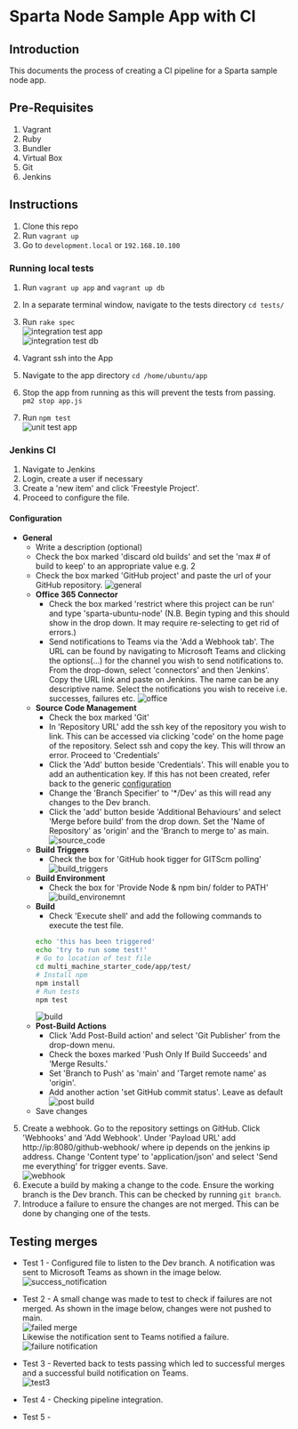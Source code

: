 # Sparta Node Sample App with CI

## Introduction
This documents the process of creating a CI pipeline for a Sparta sample node app.

## Pre-Requisites
1. Vagrant
2. Ruby
3. Bundler
4. Virtual Box
5. Git
6. Jenkins

## Instructions
1. Clone this repo
2. Run `vagrant up`
3. Go to `development.local` or `192.168.10.100`

### Running local tests
1. Run `vagrant up app` and `vagrant up db`
2. In a separate terminal window, navigate to the tests directory `cd tests/`
3. Run `rake spec`       
![integration test app](images/integration_test_app.png)  
![integration test db](images/integration_test_db.png)

4. Vagrant ssh into the App
5. Navigate to the app directory `cd /home/ubuntu/app`
6. Stop the app from running as this will prevent the tests from passing. `pm2 stop app.js`
6. Run `npm test`    
![unit test app](images/unittests.png)  


### Jenkins CI
1. Navigate to Jenkins
2. Login, create a user if necessary
3. Create a 'new item' and click 'Freestyle Project'.
4. Proceed to configure the file.
#### Configuration
* **General**
    * Write a description (optional)
    * Check the box marked 'discard old builds' and set the 'max # of build to keep' to an appropriate value e.g. 2
    * Check the box marked 'GitHub project' and paste the url of your GitHub repository.
    ![general](images/general.png)
  * **Office 365 Connector**
    * Check the box marked 'restrict where this project can be run' and type 'sparta-ubuntu-node' (N.B. Begin typing and this should show in the drop down. It may require re-selecting to get rid of errors.)
    * Send notifications to Teams via the 'Add a Webhook tab'. The URL can be found by navigating to Microsoft Teams and clicking the options(...) for the channel you wish to send notifications to. From the drop-down, select 'connectors' and then 'Jenkins'. Copy the URL link and paste on Jenkins. The name can be any descriptive name. Select the notifications you wish to receive i.e. successes, failures etc.
    ![office](images/office_365_connector.png)
  * **Source Code Management**    
    * Check the box marked 'Git'          
    * In 'Repository URL' add the ssh key of the repository you wish to link. This can be accessed via clicking 'code' on the home page of the repository. Select ssh and copy the key. This will throw an error. Proceed to 'Credentials'
    * Click the 'Add' button beside 'Credentials'. This will enable you to add an authentication key. If this has not been created, refer back to the generic [configuration](https://github.com/A-Ahmed100216/jenkins_intro/blob/main/jenkins.md)
    * Change the 'Branch Specifier' to '*/Dev' as this will read any changes to the Dev branch.
    * Click the 'add' button beside 'Additional Behaviours' and select 'Merge before build' from the drop down. Set the 'Name of Repository' as 'origin' and the 'Branch to merge to' as main.     
    ![source_code](images/source_code_management.png)    
  * **Build Triggers**
    * Check the box for 'GitHub hook tigger for GITScm polling'
    ![build_triggers](images/build_triggers.png)
  * **Build Environment**
    * Check the box for 'Provide Node & npm bin/ folder to PATH'
    ![build_environemnt](images/build_environment.png)
  * **Build**
    * Check 'Execute shell' and add the following commands to execute the test file.
    ```bash
    echo 'this has been triggered'
    echo 'try to run some test!'
    # Go to location of test file
    cd multi_machine_starter_code/app/test/
    # Install npm
    npm install
    # Run tests
    npm test
    ```       
    ![build](images/build.png)
  * **Post-Build Actions**
    * Click 'Add Post-Build action' and select 'Git Publisher' from the drop-down menu.
    * Check the boxes marked 'Push Only If Build Succeeds' and 'Merge Results.'
    * Set 'Branch to Push' as 'main' and 'Target remote name' as 'origin'.   
    * Add another action 'set GitHub commit status'. Leave as default
    ![post build](images/post_build.png)
  * Save changes
5. Create a webhook. Go to the repository settings on GitHub. Click 'Webhooks' and 'Add Webhook'. Under 'Payload URL' add http://ip:8080/github-webhook/ where ip depends on the jenkins ip address. Change 'Content type' to 'application/json' and select 'Send me everything' for trigger events. Save.      
![webhook](images/webhhooks.png)    
6. Execute a build by making a change to the code. Ensure the working branch is the Dev branch. This can be checked by running `git branch`.
7. Introduce a failure to ensure the changes are not merged. This can be done by changing one of the tests.


## Testing merges
* Test 1 - Configured file to listen to the Dev branch. A notification was sent to Microsoft Teams as shown in the image below.
![success_notification](images/success.png)

* Test 2 - A small change was made to test to check if failures are not merged. As shown in the image below, changes were not pushed to main.     
![failed merge](images/failed_merge.png)        
Likewise the notification sent to Teams notified a failure.   
![failure notification](images/test2_failure.png)   
* Test 3 - Reverted back to tests passing which led to successful merges and a successful build notification on Teams.      
![test3](images/test3_success.png)     
* Test 4 - Checking pipeline integration. 
* Test 5 -
